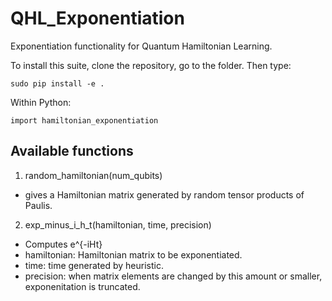 # QHL_Exponentiation
Exponentiation functionality for Quantum Hamiltonian Learning. 


To install this suite, clone the repository, go to the folder. Then type:
``` 
sudo pip install -e . 
```

Within Python: 
```
import hamiltonian_exponentiation
```

## Available functions
1. random_hamiltonian(num_qubits)
  * gives a Hamiltonian matrix generated by random tensor products of Paulis.
  
2. exp_minus_i_h_t(hamiltonian, time, precision)
  * Computes e^{-iHt}
  * hamiltonian: Hamiltonian matrix to be exponentiated. 
  * time: time generated by heuristic.
  * precision: when matrix elements are changed by this amount or smaller, exponenitation is truncated.

